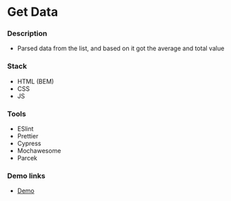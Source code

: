 # Get Data

### Description

- Parsed data from the list, and based on it got the average and total value

### Stack

- HTML (BEM)
- CSS
- JS

### Tools

- ESlint
- Prettier
- Cypress
- Mochawesome
- Parcek

### Demo links

- [Demo](https://AndriiZakharenko.github.io/get-data/)
